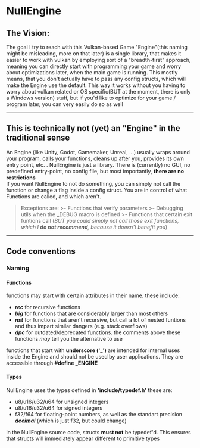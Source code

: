 # NullEngine

## The Vision:
The goal I try to reach with this Vulkan-based Game "Engine"(this naming might be misleading, more on that later) is a single library, that makes it easier to work with vulkan by employing sort of a "breadth-first" approach, meaning you can directly start with programming your game and worry about optimizations later, when the main game is running. This mostly means, that you don't actually have to pass any config structs, which will make the Engine use the default. 
This way it works without you having to worry about vulkan related or OS specific(BUT at the moment, there is only a Windows version) stuff, but if you'd like to optimize for your game / program later, you can very easily do so as well

---

## This is technically not (yet) an "Engine" in the traditional sense
An Engine (like Unity, Godot, Gamemaker, Unreal, ...) usually wraps around your program, calls your functions, cleans up after you, provides its own entry point, etc. .
NullEngine is just a library. There is (currently) no GUI, no predefined entry-point, no config file, but most importantly, **there are no restrictions** \
If you want NullEngine to not do something, you can simply not call the function or change a flag inside a config struct. You are in control of what Functions are called, and which aren't.

> Exceptions are: 
	>- Functions that verify parameters 
	>- Debugging utils when the _DEBUG macro is defined 
	>- Functions that certain exit funtions call (*BUT you could simply not call those exit functions, which I **do not recommend**, because it doesn't benefit you*)


---

## Code conventions

### Naming
#### Functions

functions may start with certain attributes in their name. these include: 
- ***rec*** for recursive functions
- ***big*** for functions that are considerably larger than most others
- ***nst*** for functions that aren't recursive, but call a lot of nested funtions and thus impart similar dangers (e.g. stack overflows)
- ***dpc*** for outdated/deprecated functions. the comments above these functions *may* tell you the alternative to use

functions that start with **underscore ('_')** are intended for internal uses inside the Engine and should not be used by user applications. They are accessible through **#define _ENGINE**

#### Types

NullEngine uses the types defined in **'include/typedef.h'**
these are: 
- u8/u16/u32/u64 for unsigned integers
- u8/u16/u32/u64 for signed integers
- f32/f64 for floating-point numbers, as well as the standart precision ***decimal*** (which is just f32, but could change)

in the NullEngine source code, structs **must not** be typedef'd. This ensures that structs will immediately appear different to primitive types 
